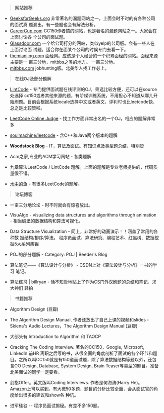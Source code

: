 >**网站推荐**

- [GeeksforGeeks.org](http://GeeksforGeeks.org)  非常著名的漏题网站之一。上面会时不时的有各种公司的面试真
题漏出。有一些题也会有解法分析。
- [CareerCup.com](http://careercup.com) CC150作者搞的网站，也是著名的漏题网站之一。大家会在上面讨论各
个公司的面试题。
- [Glassdoor.com](http://glassdoor.com) 一个给公司打分的网站，类似yelp的公司版。会有一些人在上面讨论面
试题，适合你在面某个公司的时候专门去看一下。
- [themianjing.com](http://themianjing.com) 面经网。应该是个人经营的一个积累面经的网站。面经来源主要是一
亩三分地，mitbbs之类的地方。
一亩三分地。
- [mitbbs.com](http://mitbbs.com)  jobhunting版。北美华人找工作必上。

>**在线OJ及部分题解**

- [LintCode](http://www.lintcode.com/en/problem/) - 专门提供面试题在线评测的OJ，筛选比较方便，还可以在source处选择
cc150或者其他来源的题，有阶梯训练系统，不用担心不知道从哪儿开始刷题。目前会根据系统locale选择中文或者英文，评判时也比leetcode快，总之是比较赞啦。

- [LeetCode Online Judge](https://leetcode.com/problemset/algorithms/) - 找工作方面非常出名的一个OJ，相应的题解非常多

- [soulmachine/leetcode](https://github.com/soulmachine/leetcode) - 含C++和Java两个版本的题解

- **[Woodstock Blog](http://www.shuatiblog.com)** - IT，算法及面试。有知识点及类型题总结，特别赞

- Acm之家,专业的ACM学习网站 - 各类题解

- 九章算法LeetCode / LintCode 题解。上面的题解是专业老师提供的，代码质量很不错。

- [水中的鱼](http://fisherlei.blogspot.com/) - 有很多LeetCode的题解。

>**论坛博客**

- 一亩三分地论坛 - 时不时就会有惊喜放出。

- VisuAlgo - visualizing data structures and algorithms through animation - 相当碉堡的数据结构和算法可视化。

- Data Structure Visualization - 同上，非常好的动画演示！！涵盖了常用的各种数
据结构/排序/算法。
程序员面试、算法研究、编程艺术、红黑树、数据挖掘5大系列集锦

- POJ的部分题解 - Category: POJ | Beeder's Blog

- 算法笔记——《算法设计与分析》 - CSDN上对《算法设计与分析》一书的学习
笔记。

- 算法练习 | billryan - 恬不知耻地贴上了作为CS门外汉刷题的总结和笔记，求大神们
轻拍

>**书籍推荐**

- Algorithm Design (豆瓣)

- The Algorithm Design Manual, 作者还放出了自己上课的视频和slides - Skiena's
Audio Lectures，The Algorithm Design Manual (豆瓣)

- 大部头有 Introduction to Algorithm 和 TAOCP

- Cracking The Coding Interview. 著名的CC150，Google, Microsoft, LinkedIn 前HR
离职之后写的书，从很全面的角度剖析了面试的各个环节和题目。之所以叫CC150就是有150道面试题，除了算法数据结构等题以外，还包含OO Design, Database, System Design, Brain Teaser等类型的题目。准备北美面试的同学一定要看。

- 剑指Offer。英文版叫Coding Interviews. 作者是何海涛(Harry He)。Amazon上可以买到。有大概50多题，题目的分析比较全面，会从面试官的角度给出很多的建议和show各
种坑。

- 进军硅谷 -- 程序员面试揭秘。有差不多150题。
